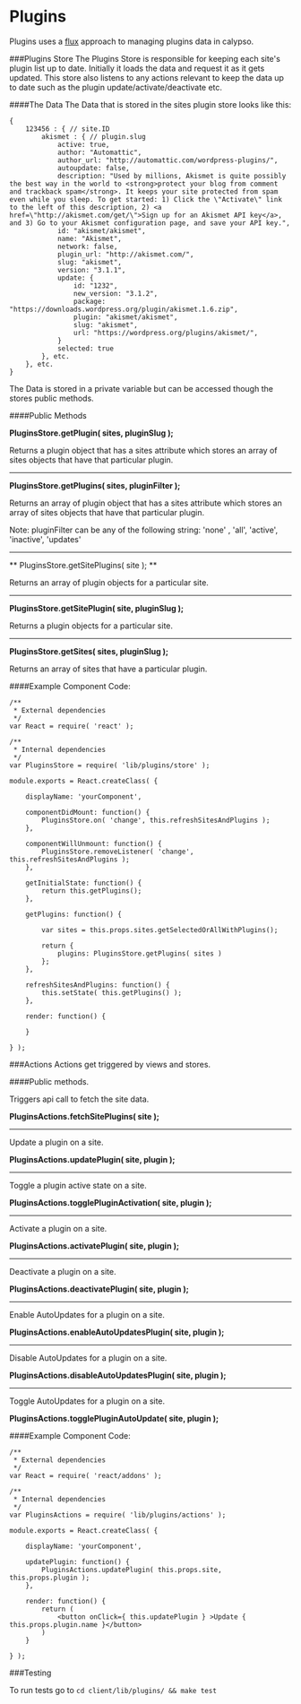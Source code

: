 Plugins
=======

Plugins uses a [flux](https://facebook.github.io/flux/docs/overview.html#content) approach to managing plugins data in calypso. 

###Plugins Store
The Plugins Store is responsible for keeping each site's plugin list up to date. Initially it loads the data and request it as it gets updated. This store also listens to any actions relevant to keep the data up to date such as the plugin update/activate/deactivate etc. 

####The Data
The Data that is stored in the sites plugin store looks like this:

```
{
	123456 : { // site.ID
		akismet : { // plugin.slug
			active: true,
			author: "Automattic",
			author_url: "http://automattic.com/wordpress-plugins/",
			autoupdate: false,
			description: "Used by millions, Akismet is quite possibly the best way in the world to <strong>protect your blog from comment and trackback spam</strong>. It keeps your site protected from spam even while you sleep. To get started: 1) Click the \"Activate\" link to the left of this description, 2) <a href=\"http://akismet.com/get/\">Sign up for an Akismet API key</a>, and 3) Go to your Akismet configuration page, and save your API key.",
			id: "akismet/akismet",
			name: "Akismet",
			network: false,
			plugin_url: "http://akismet.com/",
			slug: "akismet",
			version: "3.1.1",
			update: {
				id: "1232",
				new_version: "3.1.2",
				package: "https://downloads.wordpress.org/plugin/akismet.1.6.zip",
				plugin: "akismet/akismet",
				slug: "akismet",
				url: "https://wordpress.org/plugins/akismet/",
			}
			selected: true
		}, etc.
	}, etc.
}
```

 The Data is stored in a private variable but can be accessed though the stores public methods.

####Public Methods

**PluginsStore.getPlugin( sites, pluginSlug );**

Returns a plugin object that has a sites attribute which stores an array of sites objects that have that particular plugin.

---

**PluginsStore.getPlugins( sites, pluginFilter );**

Returns an array of plugin object that has a sites attribute which stores an array of sites objects that have that particular plugin.

Note: pluginFilter can be any of the following string: 'none' , 'all', 'active', 'inactive', 'updates'

---

** PluginsStore.getSitePlugins( site ); **

Returns an array of plugin objects for a particular site.

---

**PluginsStore.getSitePlugin( site, pluginSlug );**

Returns a plugin objects for a particular site.

---

**PluginsStore.getSites( sites, pluginSlug );**

Returns an array of sites that have a particular plugin.




####Example Component Code:

```
/**
 * External dependencies
 */
var React = require( 'react' );

/**
 * Internal dependencies
 */
var PluginsStore = require( 'lib/plugins/store' );

module.exports = React.createClass( { 

	displayName: 'yourComponent',
	
	componentDidMount: function() {
		PluginsStore.on( 'change', this.refreshSitesAndPlugins );
	},
	
	componentWillUnmount: function() {
		PluginsStore.removeListener( 'change', this.refreshSitesAndPlugins );
	},

	getInitialState: function() {
		return this.getPlugins();
	},
	
	getPlugins: function() {

		var sites = this.props.sites.getSelectedOrAllWithPlugins();

		return {
			plugins: PluginsStore.getPlugins( sites )
		};
	},

	refreshSitesAndPlugins: function() {
		this.setState( this.getPlugins() );
	},
	
	render: function() {
		
	}
	
} );

```


###Actions 
Actions get triggered by views and stores. 

####Public methods. 

Triggers api call to fetch the site data.

**PluginsActions.fetchSitePlugins( site );**

---

Update a plugin on a site.

**PluginsActions.updatePlugin( site, plugin );**

---

Toggle a plugin active state on a site.

**PluginsActions.togglePluginActivation( site, plugin );**

---

Activate a plugin on a site.

**PluginsActions.activatePlugin( site, plugin );**

---

Deactivate a plugin on a site.

**PluginsActions.deactivatePlugin( site, plugin );**

---

Enable AutoUpdates for a plugin on a site.

**PluginsActions.enableAutoUpdatesPlugin( site, plugin );**

---

Disable AutoUpdates for a plugin on a site.

**PluginsActions.disableAutoUpdatesPlugin( site, plugin );**

---

Toggle AutoUpdates for a plugin on a site.

**PluginsActions.togglePluginAutoUpdate( site, plugin );**


####Example Component Code:

```
/**
 * External dependencies
 */
var React = require( 'react/addons' );

/**
 * Internal dependencies
 */
var PluginsActions = require( 'lib/plugins/actions' );

module.exports = React.createClass( { 

	displayName: 'yourComponent',
	
	updatePlugin: function() {
		PluginsActions.updatePlugin( this.props.site, this.props.plugin );
	},
	
	render: function() {
		return (
			<button onClick={ this.updatePlugin } >Update { this.props.plugin.name }</button>
		)
	}
	
} );

```



###Testing

To run tests go to 
```cd client/lib/plugins/ && make test```

